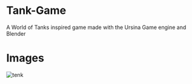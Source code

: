 # Tank-Game
A World of Tanks inspired game made with the Ursina Game engine and Blender

# Images
![tenk](https://user-images.githubusercontent.com/61069716/160495633-705e421f-15ac-476c-bc60-a9a2473d9ba5.png)
